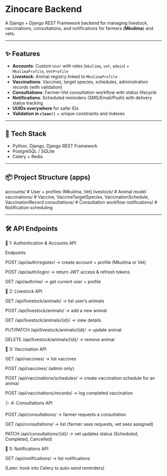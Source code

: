 # Zinocare Backend

A Django + Django REST Framework backend for managing livestock, vaccinations, consultations, and notifications for farmers (**Mkulima**) and vets.

---

## ✨ Features

- **Accounts**: Custom `User` with roles (`mkulima`, `vet`, `admin`) + `MkulimaProfile`, `VetProfile`
- **Livestock**: Animal registry linked to `MkulimaProfile`
- **Vaccinations**: Vaccines, target species, schedules, administration records (with validation)
- **Consultations**: Farmer–Vet consultation workflow with status lifecycle
- **Notifications**: Scheduled reminders (SMS/Email/Push) with delivery status tracking
- **UUIDs everywhere** for safer IDs
- **Validation in `clean()`** + unique constraints and indexes

---

## 🧱 Tech Stack

- Python, Django, Django REST Framework
- PostgreSQL / SQLite 
- Celery + Redis 

---

## 📦 Project Structure (apps)

accounts/ # User + profiles (Mkulima, Vet)
livestock/ # Animal model
vaccinations/ # Vaccine, VaccineTargetSpecies, VaccinationSchedule, VaccinationRecord
consultations/ # Consultation workflow
notifications/ # Notification scheduling

---

## 🛠 API Endpoints

🔑 1: Authentication & Accounts API

Endpoints

POST /api/auth/register/ → create account + profile (Mkulima or Vet)

POST /api/auth/login/ → return JWT access & refresh tokens

GET /api/auth/me/ → get current user + profile

🐄 2: Livestock API

GET /api/livestock/animals/ → list user’s animals

POST /api/livestock/animals/ → add a new animal

GET /api/livestock/animals/{id}/ → view details

PUT/PATCH /api/livestock/animals/{id}/ → update animal

DELETE /api/livestock/animals/{id}/ → remove animal

💉 3: Vaccination API

GET /api/vaccines/ → list vaccines

POST /api/vaccines/ (admin only)

POST /api/vaccinations/schedules/ → create vaccination schedule for an animal

POST /api/vaccinations/records/ → log completed vaccination

🩺 4: Consultations API

POST /api/consultations/ → farmer requests a consultation

GET /api/consultations/ → list (farmer sees requests, vet sees assigned)

PATCH /api/consultations/{id}/ → vet updates status (Scheduled, Completed, Cancelled)

🔔 5: Notifications API

GET /api/notifications/ → list notifications

(Later: hook into Celery to auto-send reminders)

